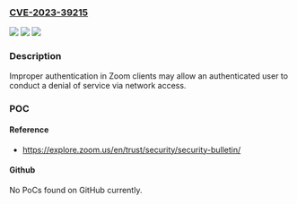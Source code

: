 ### [CVE-2023-39215](https://cve.mitre.org/cgi-bin/cvename.cgi?name=CVE-2023-39215)
![](https://img.shields.io/static/v1?label=Product&message=Zoom%20Clients&color=blue)
![](https://img.shields.io/static/v1?label=Version&message=see%20reference%20&color=brightgreen)
![](https://img.shields.io/static/v1?label=Vulnerability&message=CWE-449%3A%20The%20UI%20Performs%20the%20Wrong%20Action&color=brightgreen)

### Description

Improper authentication in Zoom clients may allow an authenticated user to conduct a denial of service via network access.

### POC

#### Reference
- https://explore.zoom.us/en/trust/security/security-bulletin/

#### Github
No PoCs found on GitHub currently.

